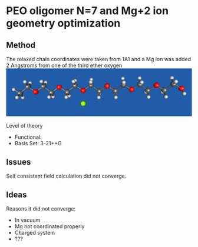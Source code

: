 # PEO oligomer N=7 and Mg+2 ion geometry optimization

## Method
The relaxed chain coordinates were taken from 1A1 and a Mg ion was added 2 Angstroms from one of the third ether oxygen 
![1A2 image](https://github.com/wood-b/CompBook/blob/master/screenshots/071315_10.10.28.png?raw=true)

Level of theory
* Functional: 
* Basis Set: 3-21++G

## Issues
Self consistent field calculation did not converge.

## Ideas
Reasons it did not converge:
* In vacuum
* Mg not coordinated properly
* Charged system
* ???
